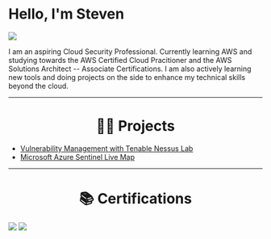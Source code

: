 # Hello, I'm Steven
<a href="https://www.linkedin.com/in/stevenbrown66"><img src="https://img.shields.io/badge/-LinkedIn-0072b1?&style=for-the-badge&logo=linkedin&logoColor=white" /></a>

I am an aspiring Cloud Security Professional. Currently learning AWS and studying towards the AWS Certified Cloud Pracitioner and the AWS Solutions Architect -- Associate Certifications. I am also actively learning new tools and doing projects on the side to enhance my technical skills beyond the cloud. 

---
<h1 align="center">👨‍💻 Projects</h1>

  - [Vulnerability Management with Tenable Nessus Lab](https://github.com/stbrown2003/Vulnerability-Management-Lab/tree/main)
  - [Microsoft Azure Sentinel Live Map](https://github.com/stbrown2003/Azure-Sentinel-Live-Map)

---

<h1 align="center">📚 Certifications</h1>

<a href="https://coursera.org/share/27237dee4427e782cc848e8f9da41898"><img src="https://img.shields.io/badge/Google_Cybersecurity-%234285F4?style=for-the-badge&logo=google&logoColor=white&link=https%3A%2F%2Fwww.coursera.org%2Faccount%2Faccomplishments%2Fspecialization%2F43EWXYUQMQLJ%3Futm_source%3Dlink%26utm_medium%3Dcertificate%26utm_content%3Dcert_image%26utm_campaign%3Dsharing_cta%26utm_product%3Dprof "/></a>
 <a href="https://www.credly.com/badges/3c079956-4b86-4cf7-963b-1cd28c08d733/public_url"><img src="https://img.shields.io/badge/CompTIA%20ITF%2B-%23C8202F?style=for-the-badge&logo=comptia&logoColor=white "/></a>

